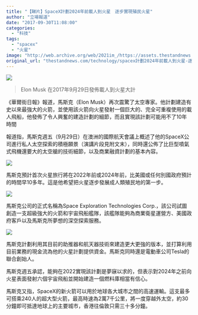 ```yaml
---
title: "【睇片】SpaceX計劃2024年前載人到火星　逐步實現殖民火星"
author: "立場報道"
date: "2017-09-30T11:08:00"
categories:
  - "科技"
tags:
  - "spacex"
  - "火星"
image: "http://web.archive.org/web/2021im_/https://assets.thestandnews.com/media/photos/musk-mars-01_BENKp.png"
original_url: "thestandnews.com/technology/spacex計劃2024年前載人到火星-逐步實現殖民火星"
---
```

![](http://web.archive.org/web/2021im_/https://assets.thestandnews.com/media/photos/musk-mars-01_BENKp.png)
> Elon Musk 在2017年9月29日發佈載人到火星大計

《華爾街日報》報道，馬斯克（Elon Musk）再次震驚了太空專家。他計劃建造有史以來最強大的火箭，並使用該火箭向火星發射一個巨大的、完全可重複使用的載人飛船，他發佈了令人興奮的建造計劃的細節，而且實現該計劃可能用不了10年時間

報道指，馬斯克週五（9月29日）在澳洲的國際航天會議上概述了他的SpaceX公司進行私人太空探索的積極願景（演講片段見附文末），同時還公佈了比巨型噴氣式飛機還要大的太空艙的技術細節，以及商業融資計劃的基本內容。

![](http://web.archive.org/web/2021im_/https://assets.thestandnews.com/media/photos/spacex-mars-01_DxS5H.png)

馬斯克預計首次火星旅行將在2022年前或2024年前，比美國或任何別國政府預計的時間早10多年。這是他希望把火星逐步發展成人類殖民地的第一步。

![](http://web.archive.org/web/2021im_/https://assets.thestandnews.com/media/photos/spacex-mars-02_hmREg.png)

馬斯克公司的正式名稱為Space Exploration Technologies Corp.，該公司試圖創造一支超級強大的火箭和宇宙飛船艦隊，該艦隊能夠為商業衛星運營方、美國政府客戶以及馬斯克所夢想的深空探索服務。

![](http://web.archive.org/web/2021im_/https://assets.thestandnews.com/media/photos/spacex-mars-03_RrjuF.png)

馬斯克計劃利用其目前的助推器和航天器技術來建造更大更強的版本，並打算利用目前業務的現金流為他的火星計劃提供資金。馬斯克同時還是電動車公司Tesla的聯合創始人。

馬斯克週五承認，能夠在2022實現該計劃是夢寐以求的，但表示對2024年之前向火星表面發射六個宇宙飛船並開始建造一個燃料庫相當有信心。

馬斯克又指，SpaceX的新火箭可以用於地球各大城市之間的高速運輸。這支最多可搭乘240人的超大型火箭，最高時速為2萬7千公里，將一度穿越外太空，約30分鐘即可抵達地球上的主要城市，香港往倫敦只需三十多分鐘。